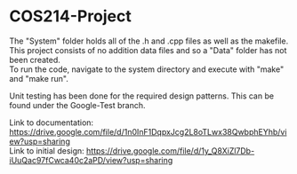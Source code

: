 # COS214-Project

The "System" folder holds all of the .h and .cpp files as well as the makefile. <br>
This project consists of no addition data files and so a "Data" folder has not been created. <br>
To run the code, navigate to the system directory and execute with "make" and "make run". <br>

Unit testing has been done for the required design patterns. This can be found under the Google-Test branch. <br>

Link to documentation: https://drive.google.com/file/d/1n0InF1DqpxJcg2L8oTLwx38QwbphEYhb/view?usp=sharing <br>
Link to initial design: https://drive.google.com/file/d/1y_Q8XiZl7Db-iUuQac97fCwca40c2aPD/view?usp=sharing